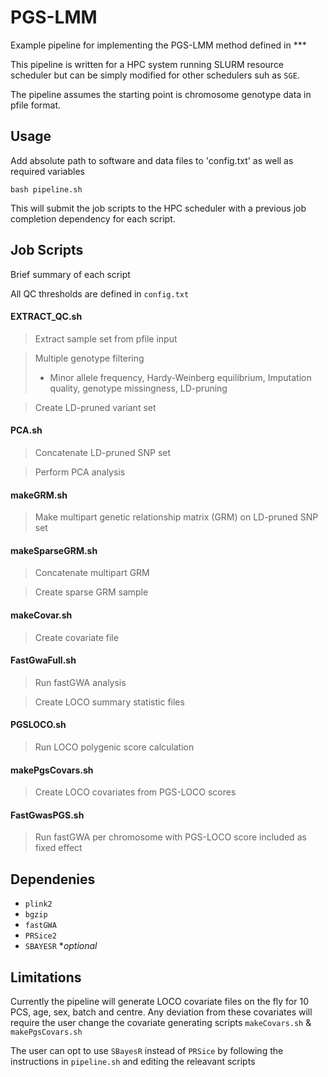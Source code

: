 # PGS-LMM
Example pipeline for implementing the PGS-LMM method defined in *** 

This pipeline is written for a HPC system running SLURM resource scheduler but can be simply modified for other schedulers suh as `SGE`.

The pipeline assumes the starting point is chromosome genotype data in pfile format. 

## Usage 
Add absolute path to software and data files to 'config.txt' as well as required variables 

`bash pipeline.sh`

This will submit the job scripts to the HPC scheduler with a previous job completion dependency for each script.

## Job Scripts
Brief summary of each script 

All QC thresholds are defined in `config.txt`

#### EXTRACT_QC.sh
> Extract sample set from pfile input

> Multiple genotype filtering 
> - Minor allele frequency, Hardy-Weinberg equilibrium, Imputation quality, genotype missingness, LD-pruning

> Create LD-pruned variant set

#### PCA.sh
> Concatenate LD-pruned SNP set

> Perform PCA analysis

#### makeGRM.sh
> Make multipart genetic relationship matrix (GRM) on LD-pruned SNP set

#### makeSparseGRM.sh
> Concatenate multipart GRM 

> Create sparse GRM sample

#### makeCovar.sh
> Create covariate file 

#### FastGwaFull.sh
> Run fastGWA analysis

> Create LOCO summary statistic files

#### PGSLOCO.sh
> Run LOCO polygenic score calculation

#### makePgsCovars.sh
> Create LOCO covariates from PGS-LOCO scores

#### FastGwasPGS.sh
> Run fastGWA per chromosome with PGS-LOCO score included as fixed effect

## Dependenies 

- `plink2`
- `bgzip`
- `fastGWA`
- `PRSice2`
- `SBAYESR` **optional*

## Limitations
Currently the pipeline will generate LOCO covariate files on the fly for 10 PCS, age, sex, batch and centre. Any deviation from these covariates will require the user change the covariate generating scripts `makeCovars.sh` & `makePgsCovars.sh` 

The user can opt to use `SBayesR` instead of `PRSice` by following the instructions in `pipeline.sh` and editing the releavant scripts
